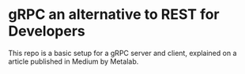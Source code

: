 # gRPC an alternative to REST for Developers

This repo is a basic setup for a gRPC server and client, explained on a article published in Medium by Metalab.
